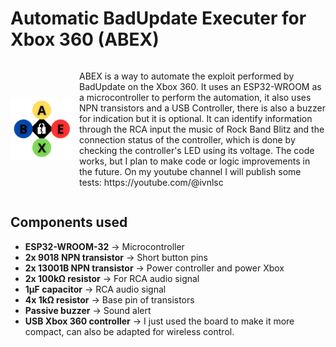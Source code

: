 # Automatic BadUpdate Executer for Xbox 360 (ABEX)

<div style="display: flex; align-items: center;">
  <img src="./s.png" width="100" style="margin-right: 10px;">
  <p>ABEX is a way to automate the exploit performed by BadUpdate on the Xbox 360. It uses an ESP32-WROOM as a microcontroller to perform the automation, it also uses NPN transistors and   a USB Controller, there is also a buzzer for indication but it is optional. It can identify information through the RCA input the music of Rock Band Blitz and the connection status of the   controller, which is done by checking the controller's LED using its voltage.
The code works, but I plan to make code or logic improvements in the future.
On my youtube channel I will publish some tests: https://youtube.com/@ivnlsc</p>
</div>

## Components used

- **ESP32-WROOM-32** → Microcontroller  
- **2x 9018 NPN transistor** → Short button pins  
- **2x 13001B NPN transistor** → Power controller and power Xbox  
- **2x 100kΩ resistor** → For RCA audio signal  
- **1µF capacitor** → RCA audio signal  
- **4x 1kΩ resistor** → Base pin of transistors  
- **Passive buzzer** → Sound alert  
- **USB Xbox 360 controller** → I just used the board to make it more compact, can also be adapted for wireless control.



